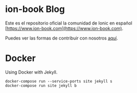 # ion-book Blog

Este es el repositorio oficial la comunidad de Ionic en español [https://www.ion-book.com](https://www.ion-book.com).

Puedes ver las formas de contribuir con nosotros [aquí](https://github.com/ion-book/ion-book.github.io/blob/master/.github/CONTRIBUTING.md).

# Docker

Using Docker with Jekyll.

````
docker-compose run --service-ports site jekyll s
docker-compose run site jekyll b
````

